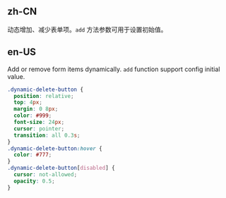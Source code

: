 ## zh-CN

动态增加、减少表单项。`add` 方法参数可用于设置初始值。

## en-US

Add or remove form items dynamically. `add` function support config initial value.

```css
.dynamic-delete-button {
  position: relative;
  top: 4px;
  margin: 0 8px;
  color: #999;
  font-size: 24px;
  cursor: pointer;
  transition: all 0.3s;
}
.dynamic-delete-button:hover {
  color: #777;
}
.dynamic-delete-button[disabled] {
  cursor: not-allowed;
  opacity: 0.5;
}
```
